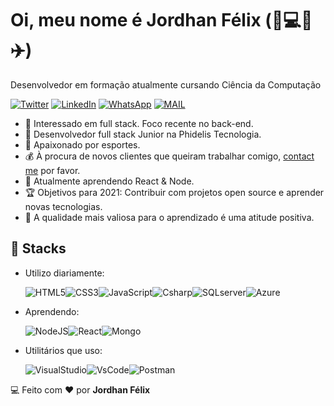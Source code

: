 # Oi, meu nome é Jordhan Félix (:basketball::computer::pizza::airplane:)

Desenvolvedor em formação atualmente cursando Ciência da Computação

[![Twitter](https://img.shields.io/badge/twitter-%231DA1F2.svg?&style=for-the-badge&logo=twitter&logoColor=white)](https://twitter.com/FelixJordhan) [![LinkedIn](https://img.shields.io/badge/linkedin-%230077B5.svg?&style=for-the-badge&logo=linkedin&logoColor=white)](https://www.linkedin.com/in/jordhanfelix/) [![WhatsApp](https://img.shields.io/badge/WhatsApp-25D366?style=for-the-badge&logo=whatsapp&logoColor=white)](https://api.whatsapp.com/send?phone=5527999914970&text=) [![MAIL](https://img.shields.io/badge/Microsoft_Outlook-0078D4?style=for-the-badge&logo=microsoft-outlook&logoColor=white)](mailto:jordhanfelix@hotmail.com) 

- 🧐 Interessado em full stack. Foco recente no back-end.
- 💼 Desenvolvedor full stack Junior na Phidelis Tecnologia.
- :gift_heart: Apaixonado por esportes.
- :moneybag: À procura de novos clientes que queiram trabalhar comigo, [contact me](mailto:jordhanfelix@hotmail.com) por favor.
- 🌱 Atualmente aprendendo React & Node.
- :trophy: Objetivos para 2021:  Contribuir com projetos open source e aprender novas tecnologias.
- :dart: A qualidade mais valiosa para o aprendizado é uma atitude positiva.

## :wrench: Stacks

* Utilizo diariamente:

   ![HTML5](https://img.icons8.com/color/30/html-5.png)![CSS3](https://img.icons8.com/color/30/css3.png)![JavaScript](https://img.icons8.com/color/30/javascript.png)![Csharp](https://img.icons8.com/color/30/000000/c-sharp-logo.png)![SQLserver](https://img.icons8.com/color/30/000000/microsoft-sql-server.png)![Azure](https://img.icons8.com/color/30/000000/azure-1.png)

* Aprendendo:

   ![NodeJS](https://img.icons8.com/color/30/nodejs.png)![React](https://img.icons8.com/plasticine/30/000000/react.png)![Mongo](https://img.icons8.com/color/30/000000/mongodb.png)

* Utilitários que uso:

   ![VisualStudio](https://img.icons8.com/color/30/000000/visual-studio-2019.png)![VsCode](https://img.icons8.com/fluent/30/000000/visual-studio-code-2019.png)![Postman](https://img.icons8.com/dusk/30/000000/postman-api.png)



:computer: Feito com :heart: por **Jordhan Félix**
